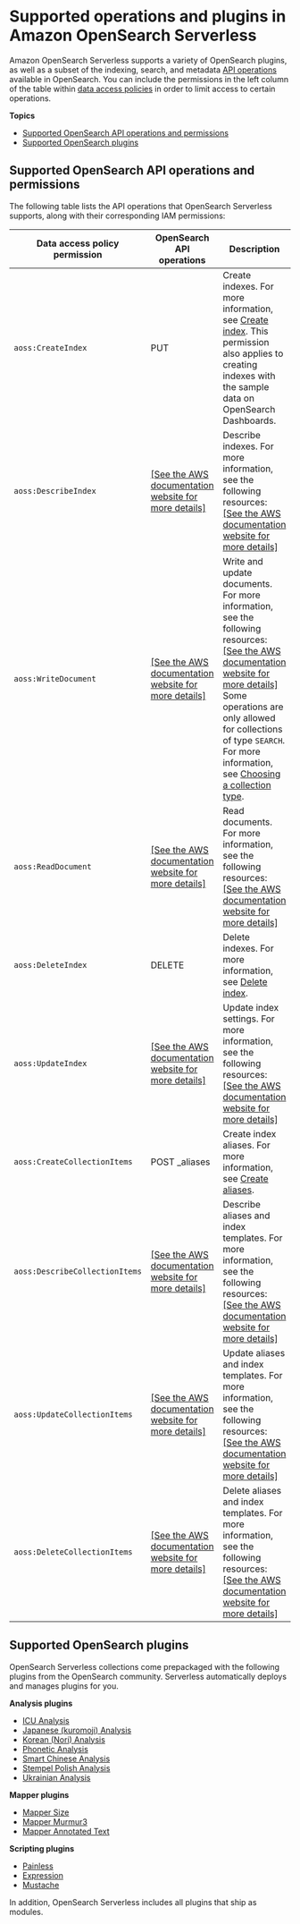 # Supported operations and plugins in Amazon OpenSearch Serverless<a name="serverless-genref"></a>

Amazon OpenSearch Serverless supports a variety of OpenSearch plugins, as well as a subset of the indexing, search, and metadata [API operations](https://opensearch.org/docs/latest/opensearch/rest-api/index/) available in OpenSearch\. You can include the permissions in the left column of the table within [data access policies](serverless-data-access.md) in order to limit access to certain operations\.

**Topics**
+ [Supported OpenSearch API operations and permissions](#serverless-operations)
+ [Supported OpenSearch plugins](#serverless-plugins)

## Supported OpenSearch API operations and permissions<a name="serverless-operations"></a>

The following table lists the API operations that OpenSearch Serverless supports, along with their corresponding IAM permissions:


| Data access policy permission | OpenSearch API operations | Description | 
| --- | --- | --- | 
|  `aoss:CreateIndex`  | PUT <index> |  Create indexes\. For more information, see [Create index](https://opensearch.org/docs/latest/api-reference/index-apis/create-index/)\.  This permission also applies to creating indexes with the sample data on OpenSearch Dashboards\.   | 
|  `aoss:DescribeIndex`  |  [\[See the AWS documentation website for more details\]](http://docs.aws.amazon.com/opensearch-service/latest/developerguide/serverless-genref.html)  |  Describe indexes\. For more information, see the following resources: [\[See the AWS documentation website for more details\]](http://docs.aws.amazon.com/opensearch-service/latest/developerguide/serverless-genref.html)  | 
|  `aoss:WriteDocument`  |  [\[See the AWS documentation website for more details\]](http://docs.aws.amazon.com/opensearch-service/latest/developerguide/serverless-genref.html)  |  Write and update documents\. For more information, see the following resources: [\[See the AWS documentation website for more details\]](http://docs.aws.amazon.com/opensearch-service/latest/developerguide/serverless-genref.html)  Some operations are only allowed for collections of type `SEARCH`\. For more information, see [Choosing a collection type](serverless-overview.md#serverless-usecase)\.   | 
|  `aoss:ReadDocument`  |  [\[See the AWS documentation website for more details\]](http://docs.aws.amazon.com/opensearch-service/latest/developerguide/serverless-genref.html)  | Read documents\. For more information, see the following resources:[\[See the AWS documentation website for more details\]](http://docs.aws.amazon.com/opensearch-service/latest/developerguide/serverless-genref.html) | 
|  `aoss:DeleteIndex`  | DELETE <target> | Delete indexes\. For more information, see [Delete index](https://opensearch.org/docs/latest/api-reference/index-apis/delete-index/)\. | 
|  `aoss:UpdateIndex`  |  [\[See the AWS documentation website for more details\]](http://docs.aws.amazon.com/opensearch-service/latest/developerguide/serverless-genref.html)  |  Update index settings\. For more information, see the following resources: [\[See the AWS documentation website for more details\]](http://docs.aws.amazon.com/opensearch-service/latest/developerguide/serverless-genref.html)  | 
|  `aoss:CreateCollectionItems`  | POST \_aliases | Create index aliases\. For more information, see [Create aliases](https://opensearch.org/docs/latest/opensearch/index-alias/#create-aliases)\. | 
|  `aoss:DescribeCollectionItems`  |  [\[See the AWS documentation website for more details\]](http://docs.aws.amazon.com/opensearch-service/latest/developerguide/serverless-genref.html)  |  Describe aliases and index templates\. For more information, see the following resources: [\[See the AWS documentation website for more details\]](http://docs.aws.amazon.com/opensearch-service/latest/developerguide/serverless-genref.html)  | 
|  `aoss:UpdateCollectionItems`  |  [\[See the AWS documentation website for more details\]](http://docs.aws.amazon.com/opensearch-service/latest/developerguide/serverless-genref.html)  |  Update aliases and index templates\. For more information, see the following resources: [\[See the AWS documentation website for more details\]](http://docs.aws.amazon.com/opensearch-service/latest/developerguide/serverless-genref.html)  | 
|  `aoss:DeleteCollectionItems`  |  [\[See the AWS documentation website for more details\]](http://docs.aws.amazon.com/opensearch-service/latest/developerguide/serverless-genref.html)  |  Delete aliases and index templates\. For more information, see the following resources: [\[See the AWS documentation website for more details\]](http://docs.aws.amazon.com/opensearch-service/latest/developerguide/serverless-genref.html)  | 

## Supported OpenSearch plugins<a name="serverless-plugins"></a>

OpenSearch Serverless collections come prepackaged with the following plugins from the OpenSearch community\. Serverless automatically deploys and manages plugins for you\.

**Analysis plugins**
+  [ICU Analysis](https://www.elastic.co/guide/en/elasticsearch/plugins/7.10/analysis-icu.html) 
+  [Japanese \(kuromoji\) Analysis](https://www.elastic.co/guide/en/elasticsearch/plugins/7.10/analysis-kuromoji.html)
+  [Korean \(Nori\) Analysis](https://www.elastic.co/guide/en/elasticsearch/plugins/7.10/analysis-nori.html) 
+  [Phonetic Analysis](https://www.elastic.co/guide/en/elasticsearch/plugins/7.10/analysis-phonetic.html) 
+  [Smart Chinese Analysis](https://www.elastic.co/guide/en/elasticsearch/plugins/7.10/analysis-smartcn.html) 
+  [Stempel Polish Analysis](https://www.elastic.co/guide/en/elasticsearch/plugins/7.10/analysis-stempel.html)
+  [Ukrainian Analysis](https://www.elastic.co/guide/en/elasticsearch/plugins/7.10/analysis-ukrainian.html)

**Mapper plugins**
+  [Mapper Size](https://www.elastic.co/guide/en/elasticsearch/plugins/7.10/mapper-size.html) 
+  [Mapper Murmur3](https://www.elastic.co/guide/en/elasticsearch/plugins/7.10/mapper-murmur3.html) 
+  [Mapper Annotated Text](https://www.elastic.co/guide/en/elasticsearch/plugins/7.10/mapper-annotated-text.html)

**Scripting plugins**
+  [Painless](https://www.elastic.co/guide/en/elasticsearch/reference/7.10/modules-scripting-painless.html)
+  [Expression](https://www.elastic.co/guide/en/elasticsearch/reference/7.10/modules-scripting-expression.html) 
+  [Mustache](https://www.elastic.co/guide/en/elasticsearch/reference/7.10/search-template.html)

In addition, OpenSearch Serverless includes all plugins that ship as modules\. 